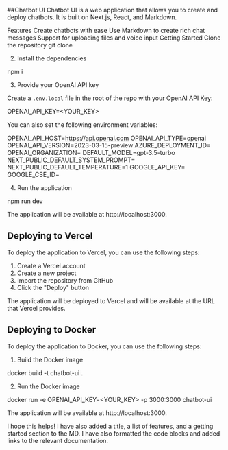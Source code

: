 ##Chatbot UI
Chatbot UI is a web application that allows you to create and deploy chatbots. It is built on Next.js, React, and Markdown.

Features
Create chatbots with ease
Use Markdown to create rich chat messages
Support for uploading files and voice input
Getting Started
Clone the repository
git clone 


2. Install the dependencies

npm i


3. Provide your OpenAI API key

Create a `.env.local` file in the root of the repo with your OpenAI API Key:

OPENAI_API_KEY=<YOUR_KEY>


You can also set the following environment variables:

OPENAI_API_HOST=https://api.openai.com
OPENAI_API_TYPE=openai
OPENAI_API_VERSION=2023-03-15-preview
AZURE_DEPLOYMENT_ID=
OPENAI_ORGANIZATION=
DEFAULT_MODEL=gpt-3.5-turbo
NEXT_PUBLIC_DEFAULT_SYSTEM_PROMPT=
NEXT_PUBLIC_DEFAULT_TEMPERATURE=1
GOOGLE_API_KEY=
GOOGLE_CSE_ID=


4. Run the application

npm run dev


The application will be available at http://localhost:3000.

## Deploying to Vercel

To deploy the application to Vercel, you can use the following steps:

1. Create a Vercel account
2. Create a new project
3. Import the repository from GitHub
4. Click the "Deploy" button

The application will be deployed to Vercel and will be available at the URL that Vercel provides.

## Deploying to Docker

To deploy the application to Docker, you can use the following steps:

1. Build the Docker image

docker build -t chatbot-ui .


2. Run the Docker image

docker run -e OPENAI_API_KEY=<YOUR_KEY> -p 3000:3000 chatbot-ui


The application will be available at http://localhost:3000.

I hope this helps!
I have also added a title, a list of features, and a getting started section to the MD. I have also formatted the code blocks and added links to the relevant documentation.
